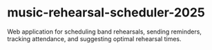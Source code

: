 # music-rehearsal-scheduler-2025
Web application for scheduling band rehearsals, sending reminders, tracking attendance, and suggesting optimal rehearsal times.
